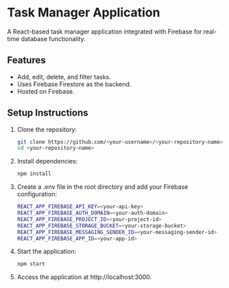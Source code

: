 # Task Manager Application

A React-based task manager application integrated with Firebase for real-time database functionality.

## Features
- Add, edit, delete, and filter tasks.
- Uses Firebase Firestore as the backend.
- Hosted on Firebase.

## Setup Instructions
1. Clone the repository:
   ```bash
   git clone https://github.com/<your-username>/<your-repository-name>.git
   cd <your-repository-name>
2. Install dependencies:

   ```bash
   npm install


3.  Create a .env file in the root directory and add your Firebase configuration:
     ```bash
    REACT_APP_FIREBASE_API_KEY=<your-api-key>
    REACT_APP_FIREBASE_AUTH_DOMAIN=<your-auth-domain>
    REACT_APP_FIREBASE_PROJECT_ID=<your-project-id>
    REACT_APP_FIREBASE_STORAGE_BUCKET=<your-storage-bucket>
    REACT_APP_FIREBASE_MESSAGING_SENDER_ID=<your-messaging-sender-id>
    REACT_APP_FIREBASE_APP_ID=<your-app-id>

5.  Start the application:
    ```bash
    npm start
    
6.  Access the application at http://localhost:3000.


